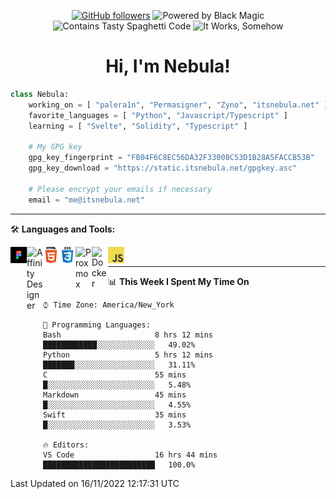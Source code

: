 <div align="center">

[![GitHub followers](https://img.shields.io/github/followers/itsnebulalol?logo=github&style=for-the-badge&logoColor=white)](https://github.com/itsnebulalol)
![Powered by Black Magic](https://img.shields.io/static/v1?label=Powered%20By&message=Black%20Magic&color=black&style=for-the-badge&logo=github-sponsors&logoColor=white)
![Contains Tasty Spaghetti Code](https://img.shields.io/static/v1?label=Contains&message=Tasty%20Spaghetti%20Code&color=yellow&style=for-the-badge&logo=visual-studio-code&logoColor=white)
![It Works, Somehow](https://img.shields.io/static/v1?label=It%20Works&message=Somehow&color=green&style=for-the-badge&logo=broadcom&logoColor=white)
<h1>Hi, I'm Nebula!</h1>
</div>

```py
class Nebula:
    working_on = [ "palera1n", "Permasigner", "Zyno", "itsnebula.net" ]
    favorite_languages = [ "Python", "Javascript/Typescript" ]
    learning = [ "Svelte", "Solidity", "Typescript" ]
    
    # My GPG key
    gpg_key_fingerprint = "FB04F6C8EC56DA32F33008C53D1B28A5FACCB53B"
    gpg_key_download = "https://static.itsnebula.net/gpgkey.asc"
    
    # Please encrypt your emails if necessary
    email = "me@itsnebula.net"
```

---

🛠 **Languages and Tools:**

<img align="left" alt="Figma" width="26px" src="https://raw.githubusercontent.com/github/explore/05d0f0dfceafd861bdf2b53559399dae7b2e2d8b/topics/figma/figma.png" />
<img align="left" alt="Affinity Designer" width="26px" src="http://resources.mynewsdesk.com/image/upload/c_limit,dpr_auto,f_auto,h_700,q_auto,w_auto/eeucabesveiurzcvxved.jpg" />
<img align="left" alt="HTML" width="26px" src="https://raw.githubusercontent.com/github/explore/80688e429a7d4ef2fca1e82350fe8e3517d3494d/topics/html/html.png" />
<img align="left" alt="CSS" width="26px" src="https://raw.githubusercontent.com/github/explore/80688e429a7d4ef2fca1e82350fe8e3517d3494d/topics/css/css.png" />
<img align="left" alt="Proxmox" width="26px" src="https://www.proxmox.com/images/proxmox/proxmox-logo-stacked-inverted-color.png" />
<img align="left" alt="Docker" width="26px" src="https://start.jcolemorrison.com/content/images/2017/01/docker-logo.png" />
<img align="left" alt="JavaScript" width="26px" src="https://raw.githubusercontent.com/github/explore/80688e429a7d4ef2fca1e82350fe8e3517d3494d/topics/javascript/javascript.png" /><br>

---

<!--START_SECTION:waka-->
📊 **This Week I Spent My Time On** 

```text
⌚︎ Time Zone: America/New_York

💬 Programming Languages: 
Bash                     8 hrs 12 mins       ████████████░░░░░░░░░░░░░   49.02% 
Python                   5 hrs 12 mins       ███████░░░░░░░░░░░░░░░░░░   31.11% 
C                        55 mins             █░░░░░░░░░░░░░░░░░░░░░░░░   5.48% 
Markdown                 45 mins             █░░░░░░░░░░░░░░░░░░░░░░░░   4.55% 
Swift                    35 mins             █░░░░░░░░░░░░░░░░░░░░░░░░   3.53%

🔥 Editors: 
VS Code                  16 hrs 44 mins      █████████████████████████   100.0%

```


 Last Updated on 16/11/2022 12:17:31 UTC
<!--END_SECTION:waka-->

[website]: https://itsnebula.net

